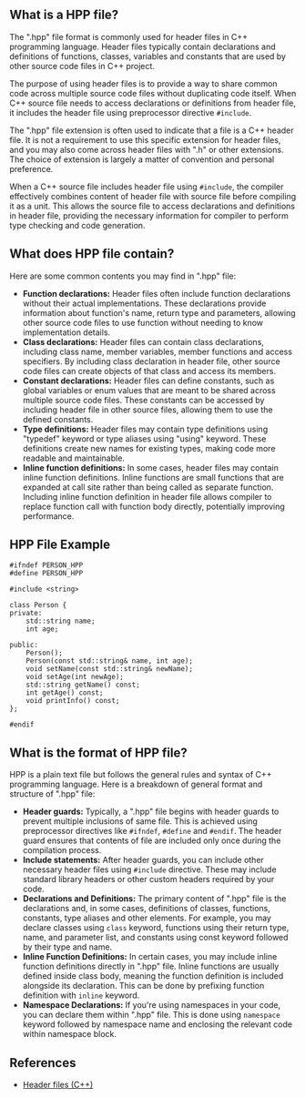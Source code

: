 ## What is a HPP file?

The ".hpp" file format is commonly used for header files in C++ programming language. Header files typically contain declarations and definitions of functions, classes, variables and constants that are used by other source code files in C++ project.

The purpose of using header files is to provide a way to share common code across multiple source code files without duplicating code itself. When C++ source file needs to access declarations or definitions from header file, it includes the header file using preprocessor directive `#include`.

The ".hpp" file extension is often used to indicate that a file is a C++ header file. It is not a requirement to use this specific extension for header files, and you may also come across header files with ".h" or other extensions. The choice of extension is largely a matter of convention and personal preference.

When a C++ source file includes header file using `#include`, the compiler effectively combines content of header file with source file before compiling it as a unit. This allows the source file to access declarations and definitions in header file, providing the necessary information for compiler to perform type checking and code generation.

## What does HPP file contain?

Here are some common contents you may find in ".hpp" file:

- **Function declarations:** Header files often include function declarations without their actual implementations. These declarations provide information about function's name, return type and parameters, allowing other source code files to use function without needing to know implementation details.
- **Class declarations:** Header files can contain class declarations, including class name, member variables, member functions and access specifiers. By including class declaration in header file, other source code files can create objects of that class and access its members.
- **Constant declarations:** Header files can define constants, such as global variables or enum values that are meant to be shared across multiple source code files. These constants can be accessed by including header file in other source files, allowing them to use the defined constants.
- **Type definitions:** Header files may contain type definitions using "typedef" keyword or type aliases using "using" keyword. These definitions create new names for existing types, making code more readable and maintainable.
- **Inline function definitions:** In some cases, header files may contain inline function definitions. Inline functions are small functions that are expanded at call site rather than being called as separate function. Including inline function definition in header file allows compiler to replace function call with function body directly, potentially improving performance.

## HPP File Example

```
#ifndef PERSON_HPP
#define PERSON_HPP

#include <string>

class Person {
private:
    std::string name;
    int age;

public:
    Person();
    Person(const std::string& name, int age);
    void setName(const std::string& newName);
    void setAge(int newAge);
    std::string getName() const;
    int getAge() const;
    void printInfo() const;
};

#endif

```

## What is the format of HPP file?

HPP is a plain text file but follows the general rules and syntax of C++ programming language. Here is a breakdown of general format and structure of ".hpp" file:

- **Header guards:** Typically, a ".hpp" file begins with header guards to prevent multiple inclusions of same file. This is achieved using preprocessor directives like `#ifndef`, `#define` and `#endif`. The header guard ensures that contents of file are included only once during the compilation process.
- **Include statements:** After header guards, you can include other necessary header files using `#include` directive. These may include standard library headers or other custom headers required by your code.
- **Declarations and Definitions:** The primary content of ".hpp" file is the declarations and, in some cases, definitions of classes, functions, constants, type aliases and other elements. For example, you may declare classes using `class` keyword, functions using their return type, name, and parameter list, and constants using const keyword followed by their type and name.
- **Inline Function Definitions:** In certain cases, you may include inline function definitions directly in ".hpp" file. Inline functions are usually defined inside class body, meaning the function definition is included alongside its declaration. This can be done by prefixing function definition with `inline` keyword.
- **Namespace Declarations:** If you're using namespaces in your code, you can declare them within ".hpp" file. This is done using `namespace` keyword followed by namespace name and enclosing the relevant code within namespace block.

## References
* [Header files (C++)](https://learn.microsoft.com/en-us/cpp/cpp/header-files-cpp?view=msvc-160)
